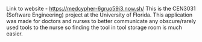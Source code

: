 Link to website - https://medcypher-6gruo59i3.now.sh/
This is the CEN3031 (Software Engineering) project at the University of Florida. This application was made for doctors and nurses to better communicate any obscure/rarely used tools to the nurse so finding the tool in tool storage room is much easier.
